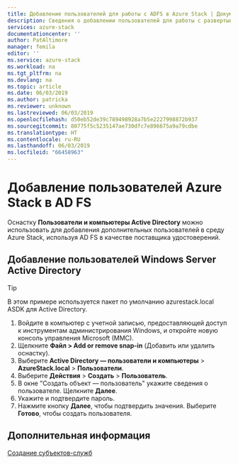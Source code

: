 ```yaml
---
title: Добавление пользователей для работы с ADFS в Azure Stack | Документация Майкрософт
description: Сведения о добавлении пользователей для работы с развертываниями Azure Stack с помощью служб федерации Active Directory
services: azure-stack
documentationcenter: ''
author: PatAltimore
manager: femila
editor: ''
ms.service: azure-stack
ms.workload: na
ms.tgt_pltfrm: na
ms.devlang: na
ms.topic: article
ms.date: 06/03/2019
ms.author: patricka
ms.reviewer: unknown
ms.lastreviewed: 06/03/2019
ms.openlocfilehash: d50eb52de39c789498928a7b5e2227998872b937
ms.sourcegitcommit: 80775f5c5235147ae730dfc7e896675a9a79cdbe
ms.translationtype: HT
ms.contentlocale: ru-RU
ms.lasthandoff: 06/03/2019
ms.locfileid: "66458963"
---
```

# <a name="add-azure-stack-users-in-ad-fs"></a>Добавление пользователей Azure Stack в AD FS
Оснастку **Пользователи и компьютеры Active Directory** можно использовать для добавления дополнительных пользователей в среду Azure Stack, используя AD FS в качестве поставщика удостоверений.

## <a name="add-windows-server-active-directory-users"></a>Добавление пользователей Windows Server Active Directory
> [!TIP]
> В этом примере используется пакет по умолчанию azurestack.local ASDK для Active Directory. 

1. Войдите в компьютер с учетной записью, предоставляющей доступ к инструментам администрирования Windows, и откройте новую консоль управления Microsoft (MMC).
2. Щелкните **Файл > Add or remove snap-in** (Добавить или удалить оснастку).
3. Выберите **Active Directory — пользователи и компьютеры** > **AzureStack.local** > **Пользователи**.
4. Выберите **Действия** > **Создать** > **Пользователь**.
5. В окне "Создать объект — пользователь" укажите сведения о пользователе. Щелкните **Далее**.
6. Укажите и подтвердите пароль.
7. Нажмите кнопку **Далее**, чтобы подтвердить значения. Выберите **Готово**, чтобы создать пользователя.


## <a name="next-steps"></a>Дополнительная информация
[Создание субъектов-служб](azure-stack-create-service-principals.md)